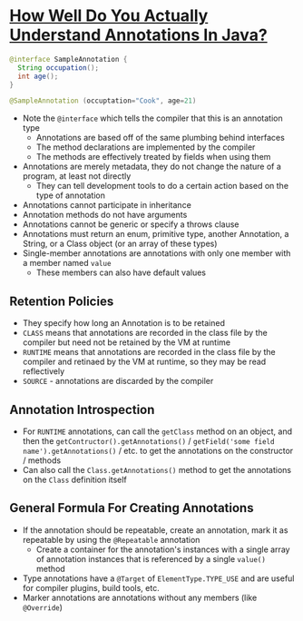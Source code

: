 # [How Well Do You Actually Understand Annotations In Java?](https://blog.usejournal.com/how-much-do-you-actually-know-about-annotations-in-java-b999e100b929)

```java
@interface SampleAnnotation {
  String occupation();
  int age();
}

@SampleAnnotation (occuptation="Cook", age=21)
```

* Note the `@interface` which tells the compiler that this is an annotation type
  * Annotations are based off of the same plumbing behind interfaces
  * The method declarations are implemented by the compiler
  * The methods are effectively treated by fields when using them
* Annotations are merely metadata, they do not change the nature of a program, at least not directly
  * They can tell development tools to do a certain action based on the type of annotation
* Annotations cannot participate in inheritance
* Annotation methods do not have arguments
* Annotations cannot be generic or specify a throws clause
* Annotations must return an enum, primitive type, another Annotation, a String, or a Class object (or an array of these types)
* Single-member annotations are annotations with only one member with a member named `value`
  * These members can also have default values


## Retention Policies

* They specify how long an Annotation is to be retained
* `CLASS` means that annotations are recorded in the class file by the compiler but need not be retained by the VM at runtime
* `RUNTIME` means that annotations are recorded in the class file by the compiler and retinaed by the VM at runtime, so they may be read reflectively
* `SOURCE` - annotations are discarded by the compiler

## Annotation Introspection

* For `RUNTIME` annotations, can call the `getClass` method on an object, and then the `getContructor().getAnnotations()` / `getField('some field name').getAnnotations()` / etc. to get the annotations on the constructor / methods
* Can also call the `Class.getAnnotations()` method to get the annotations on the `Class` definition itself

## General Formula For Creating Annotations

* If the annotation should be repeatable, create an annotation, mark it as repeatable by using the `@Repeatable` annotation
  * Create a container for the annotation's instances with a single array of annotation instances that is referenced by a single `value()` method
* Type annotations have a `@Target` of `ElementType.TYPE_USE` and are useful for compiler plugins, build tools, etc.
* Marker annotations are annotations without any members (like `@Override`)

